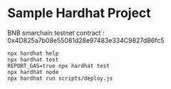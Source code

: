 # Sample Hardhat Project

BNB smarchain testnet contract : 0x4D825a7b08e55081d28e97483e334C9827dB6fc5

```shell
npx hardhat help
npx hardhat test
REPORT_GAS=true npx hardhat test
npx hardhat node
npx hardhat run scripts/deploy.js
```
